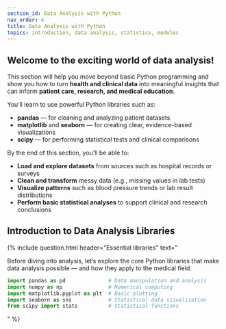 ```yaml
---
section_id: Data Analysis with Python
nav_order: 4
title: Data Analysis with Python
topics: introduction, data analysis, statistics, modules
---
```


## Welcome to the exciting world of data analysis!

This section will help you move beyond basic Python programming and show you how to turn **health and clinical data** into meaningful insights that can inform **patient care, research, and medical education**.

You’ll learn to use powerful Python libraries such as:

- **pandas** — for cleaning and analyzing patient datasets
- **matplotlib** and **seaborn** — for creating clear, evidence-based visualizations
- **scipy** — for performing statistical tests and clinical comparisons

By the end of this section, you’ll be able to:

- **Load and explore datasets** from sources such as hospital records or surveys
- **Clean and transform** messy data (e.g., missing values in lab tests)
- **Visualize patterns** such as blood pressure trends or lab result distributions
- **Perform basic statistical analyses** to support clinical and research conclusions

## Introduction to Data Analysis Libraries

{% include question.html header="Essential libraries" text="

Before diving into analysis, let’s explore the core Python libraries that make data analysis possible — and how they apply to the medical field.

```python
import pandas as pd              # Data manipulation and analysis
import numpy as np               # Numerical computing
import matplotlib.pyplot as plt  # Basic plotting
import seaborn as sns            # Statistical data visualization
from scipy import stats          # Statistical functions
```
" %}
